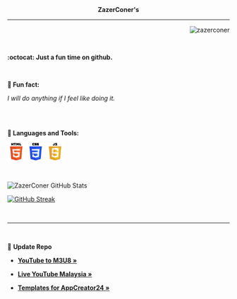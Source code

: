<div align="center"><strong>ZazerConer's</strong></div>

<hr>

<p align="right"><img src="https://komarev.com/ghpvc/?username=zazerconer&label=Views&color=0e75b6&style=flat" alt="zazerconer"></p>

<br>

<strong>:octocat: Just a fun time on github.</strong>

<br>

<b>🔗 Fun fact:</b> <p><i>I will do anything if I feel like doing it.</i></p>

<br>
<br>

<b>🔧 Languages and Tools:</b>
<p align="left">
<a href="https://www.w3resource.com/html5/introduction.php" target="_blank" rel="noopener noreferrer"><img src="/html5_wordmark.png" alt="html5" width="40" height="40"/></a> 
<a href="https://www.w3resource.com/css/CSS-tutorials.php" target="_blank" rel="noopener noreferrer"><img src="/css3_wordmark.png" alt="css3" width="40" height="40"/></a>
<a href="https://www.w3resource.com/javascript/javascript.php" target="_blank" rel="noopener noreferrer"><img src="/javascript_wordmark.png" alt="javascript" width="40" height="40"/></a>
</p> 

<br>

![ZazerConer GitHub Stats](https://stats.hyochan.dev/api/github-stats-advanced?login=zazerconer)

[![GitHub Streak](https://github-readme-streak-stats.herokuapp.com/?user=ZazerConer&show_icon=true&locale=en&theme=discord-old-blurple&hide_border=true&border_radius=10)](https://git.io/streak-stats)

<br>
<hr>
<br>

🔗 <b>Update Repo</b>

- **[YouTube to M3U8 »](https://github.com/ZazerConer/YouTube-to-M3U8)**

- **[Live YouTube Malaysia »](https://github.com/ZazerConer/liveYTmalaysia)**

- **[Templates for AppCreator24 »](https://github.com/ZazerConer/Templates-For-AppCreator24)**
